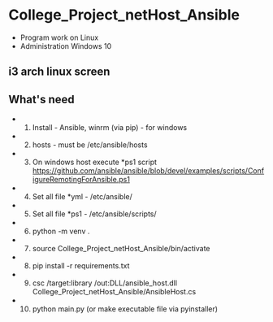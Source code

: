 # College_Project_netHost_Ansible
- Program work on Linux
- Administration Windows 10

## i3 arch linux screen


## What's need
- 1. Install - Ansible, winrm (via pip) - for windows
- 2. hosts - must be /etc/ansible/hosts
- 3. On windows host execute *ps1 script https://github.com/ansible/ansible/blob/devel/examples/scripts/ConfigureRemotingForAnsible.ps1
- 4. Set all file *yml - /etc/ansible/
- 5. Set all file *ps1 - /etc/ansible/scripts/
- 6. python -m venv .
- 7. source College_Project_netHost_Ansible/bin/activate
- 8. pip install -r requirements.txt
- 9. csc /target:library /out:DLL/ansible_host.dll College_Project_netHost_Ansible/AnsibleHost.cs
- 10. python main.py (or make executable file via pyinstaller)